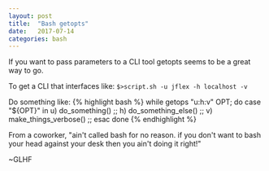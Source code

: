 ```yaml
---
layout: post
title:  "Bash getopts"
date:   2017-07-14
categories: bash
---
```

If you want to pass parameters to a CLI tool getopts seems to be a great way to go.

To get a CLI that interfaces like:
`$>script.sh -u jflex -h localhost -v`

Do something like:
{% highlight bash %}
while getops "u:h:v" OPT; do
  case "${OPT}" in
    u)
      do_something()
      ;;
    h)
      do_something_else()
      ;;
    v)
      make_things_verbose()
      ;;
  esac
done
{% endhighlight %}

From a coworker, "ain't called bash for no reason. if you don't want to bash your head against your desk then you ain't doing it right!"

~GLHF